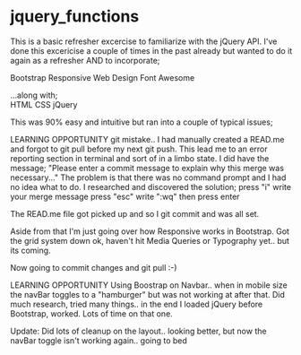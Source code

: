 # jquery_functions

This is a basic refresher excercise to familiarize with the jQuery API. I've done this excericise a couple of times in the past already but wanted to do it again as a refresher AND to incorporate;

Bootstrap
Responsive Web Design
Font Awesome

...along with;  
HTML
CSS
jQuery

This was 90% easy and intuitive but ran into a couple of typical issues; 

LEARNING OPPORTUNITY
git mistake.. I had manually created a READ.me and forgot to git pull before my next git push. This lead me to an error reporting section in terminal and sort of in a limbo state. I did have the message;
"Please enter a commit message to explain why this merge was necessary..."
The problem is that there was no command prompt and I had no idea what to do. I researched and discovered the solution; 
press "i"
write your merge message
press "esc"
write ":wq"
then press enter

The READ.me file got picked up and so I git commit and was all set. 

Aside from that I'm just going over how Responsive works in Bootstrap. Got the grid system down ok, haven't hit Media Queries or Typography yet.. but its coming. 

Now going to commit changes and git pull :-)

LEARNING OPPORTUNITY
Using Boostrap on Navbar.. when in mobile size the navBar toggles to a "hamburger" but was not working at after that. Did much research, tried many things.. in the end I loaded jQuery before Bootstrap, worked. Lots of time on that one. 

Update: Did lots of cleanup on the layout.. looking better, but now the navBar toggle isn't working again.. going to bed
